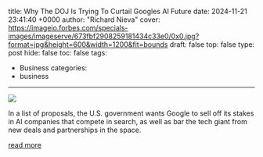 title: Why The DOJ Is Trying To Curtail Googles AI Future
date: 2024-11-21 23:41:40 +0000
author: "Richard Nieva"
cover: https://imageio.forbes.com/specials-images/imageserve/673fbf2908259181434c33e0/0x0.jpg?format=jpg&height=600&width=1200&fit=bounds
draft: false
top: false
type: post
hide: false
toc: false
tags:
  - Business
categories:
  - business
---

![](https://imageio.forbes.com/specials-images/imageserve/673fbf2908259181434c33e0/0x0.jpg?format=jpg&height=600&width=1200&fit=bounds)

In a list of proposals, the U.S. government wants Google to sell off its stakes in AI companies that compete in search, as well as bar the tech giant from new deals and partnerships in the space.

[read more](https://www.forbes.com/sites/richardnieva/2024/11/21/google-doj-antitrust-remedies-ai/)
